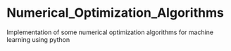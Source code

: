 # Numerical_Optimization_Algorithms
Implementation of some numerical optimization algorithms for machine learning using python
